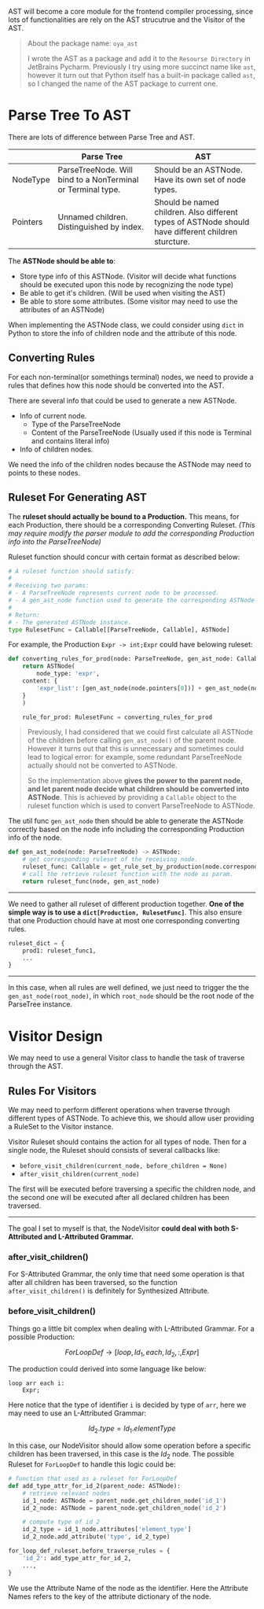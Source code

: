 AST will become a core module for the frontend compiler processing, since lots of functionalities are rely on the AST
strucutrue and the Visitor of the AST.

> About the package name: `oya_ast`
>
> I wrote the AST as a package and add it to the `Resourse Directory` in JetBrains Pycharm. Previously I try using more succinct name like `ast`, however it turn out that Python itself has a built-in package called `ast`, so I changed the name of the AST package to current one.

# Parse Tree To AST

There are lots of difference between Parse Tree and AST.

|          | Parse Tree                                                  | AST                                                                                                 |
| -------- | ----------------------------------------------------------- | --------------------------------------------------------------------------------------------------- |
| NodeType | ParseTreeNode. Will bind to a NonTerminal or Terminal type. | Should be an ASTNode. Have its own set of node types.                                               |
| Pointers | Unnamed children. Distinguished by index.                   | Should be named children. Also different types of ASTNode should have different children sturcture. |

The **ASTNode should be able to**:

- Store type info of this ASTNode. (Visitor will decide what functions should be executed upon this node by recognizing
  the node type)
- Be able to get it's children. (Will be used when visiting the AST)
- Be able to store some attributes. (Some visitor may need to use the attributes of an ASTNode)

When implementing the ASTNode class, we could consider using `dict` in Python to store the info of children node and the
attribute of this node.

## Converting Rules

For each non-terminal(or somethings terminal) nodes, we need to provide a rules that defines how this node should be
converted into the AST.

There are several info that could be used to generate a new ASTNode.

- Info of current node.
  - Type of the ParseTreeNode
  - Content of the ParseTreeNode (Usually used if this node is Terminal and contains literal info)
- Info of children nodes.

We need the info of the children nodes because the ASTNode may need to points to these nodes.

## Ruleset For Generating AST

The **ruleset should actually be bound to a Production.** This means, for each Production, there should be a
corresponding Converting Ruleset. *(This may require modify the parser module to add the corresponding Production info
into the ParseTreeNode)*

Ruleset function should concur with certain format as described below:

```python
# A ruleset function should satisfy:
# 
# Receiving two params:
# - A ParseTreeNode represents current node to be processed.
# - A gen_ast_node function used to generate the corresponding ASTNode for children if needed.
# 
# Return:
# - The generated ASTNode instance.
type RulesetFunc = Callable[[ParseTreeNode, Callable], ASTNode]
```

For example, the Production `Expr -> int;Expr` could have belowing ruleset:

```python
def converting_rules_for_prod(node: ParseTreeNode, gen_ast_node: Callable):
    return ASTNode(
        node_type: 'expr',
    content: {
        'expr_list': [gen_ast_node(node.pointers[0])] + gen_ast_node(node.pointers[2])
    }
    )

    rule_for_prod: RulesetFunc = converting_rules_for_prod
```

> Previously, I had considered that we could first calculate all ASTNode of the children before calling `gen_ast_node()`
> of the parent node. However it turns out that this is unnecessary and sometimes could lead to logical error: for
> example, some redundant ParseTreeNode actually should not be converted to ASTNode.
>
> So the implementation above **gives the power to the parent node, and let parent node decide what children should be
converted into ASTNode**. This is achieved by providing a `Callable` object to the ruleset function which is used to
> convert ParseTreeNode to ASTNode.

The util func `gen_ast_node` then should be able to generate the ASTNode correctly based on the node info including the
corresponding Production info of the node.

```python
def gen_ast_node(node: ParseTreeNode) -> ASTNode:
    # get corresponding ruleset of the receiving node.
    ruleset_func: Callable = get_rule_set_by_production(node.corresponding_production)
    # call the retrieve ruleset function with the node as param.
    return ruleset_func(node, gen_ast_node)
```

-----

We need to gather all ruleset of different production together. **One of the simple way is to use
a `dict[Production, RulesetFunc]`**. This also ensure that one Production chould have at most one corresponding
converting rules.

```python
ruleset_dict = {
    prod1: ruleset_func1,
    ...
}
```

-----

In this case, when all rules are well defined, we just need to trigger the the `gen_ast_node(root_node)`, in
which `root_node` should be the root node of the ParseTree instance.

# Visitor Design

We may need to use a general Visitor class to handle the task of traverse through the AST.

## Rules For Visitors

We may need to perform different operations when traverse through different types of ASTNode. To achieve this, we should
allow user providing a RuleSet to the Visitor instance.

Visitor Ruleset should contains the action for all types of node. Then for a single node, the Ruleset should consists of
several callbacks like:

- `before_visit_children(current_node, before_children = None)`
- `after_visit_children(current_node)`

The first will be executed before traversing a specific the children node, and the second one will be executed after all
declared children has been traversed.

-----

The goal I set to myself is that, the NodeVisitor **could deal with both S-Attributed and L-Attributed Grammar.**

### after_visit_children()

For S-Attributed Grammar, the only time that need some operation is that after all children has been traversed, so the function `after_visit_children()` is definitely for Synthesized Attribute.

### before_visit_children()

Things go a little bit complex when dealing with L-Attributed Grammar. For a possible Production:

$$
ForLoopDef \to [loop, Id_1, each, Id_2, :, Expr]
$$

The production could derived into some language like below:

```
loop arr each i:
    Expr;
```

Here notice that the type of identifier `i` is decided by type of `arr`, here we may need to use an L-Attributed Grammar:

$$
Id_2.type = Id_1.elementType
$$

In this case, our NodeVisitor should allow some operation before a specific children has been traversed, in this case is the $Id_2$ node. The possible Ruleset for `ForLoopDef` to handle this logic could be:

```python
# function that used as a ruleset for ForLoopDef
def add_type_attr_for_id_2(parent_node: ASTNode):
    # retrieve relevant nodes
    id_1_node: ASTNode = parent_node.get_children_node('id_1')
    id_2_node: ASTNode = parent_node.get_children_node('id_2')

    # compute type of id_2
    id_2_type = id_1_node.attributes['element_type']
    id_2_node.add_attribute('type', id_2_type)

for_loop_def_ruleset.before_traverse_rules = {
    'id_2': add_type_attr_for_id_2,
    ...,
}
```

We use the Attribute Name of the node as the identifier. Here the Attribute Names refers to the key of the attribute dictionary of the node.